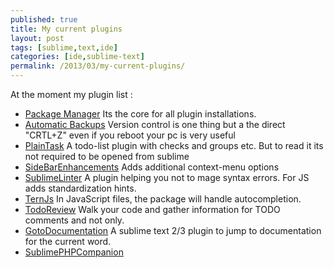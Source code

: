 ```yaml
---
published: true
title: My current plugins
layout: post
tags: [sublime,text,ide]
categories: [ide,sublime-text]
permalink: /2013/03/my-current-plugins/
---
```

At the moment my plugin list :

- [Package Manager](http://wbond.net/sublime_packages/package_control)
    Its the core for all plugin installations.</li>
- [Automatic Backups](https://github.com/joelpt/sublimetext-automatic-backups)
    Version control is one thing but a the direct "CRTL+Z" even if you reboot your pc is very useful
- [PlainTask](https://github.com/aziz/PlainTasks)
    A todo-list plugin with checks and groups etc. But to read it its not required to be opened from sublime
- [SideBarEnhancements](https://github.com/titoBouzout/SideBarEnhancements)
    Adds additional context-menu options
- [SublimeLinter](https://github.com/SublimeLinter/SublimeLinter)
    A plugin helping you not to mage syntax errors. For JS adds standardization hints.
- [TernJs](https://github.com/marijnh/tern_for_sublime)
    In JavaScript files, the package will handle autocompletion.
- [TodoReview](https://sublime.wbond.net/packages/TodoReview)
    Walk your code and gather information for TODO comments and not only.
- [Goto​Documentation](https://sublime.wbond.net/packages/GotoDocumentation)
    A sublime text 2/3 plugin to jump to documentation for the current word.
- [SublimePHPCompanion](https://github.com/erichard/SublimePHPCompanion)